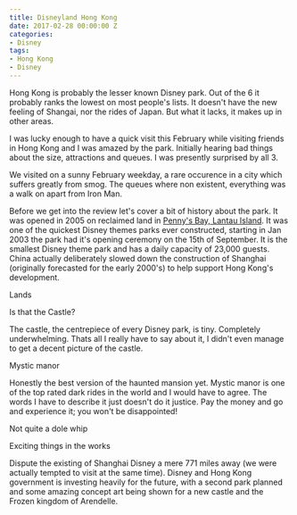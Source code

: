 ```yaml
---
title: Disneyland Hong Kong
date: 2017-02-28 00:00:00 Z
categories:
- Disney
tags:
- Hong Kong
- Disney
---
```


Hong Kong is probably the lesser known Disney park. Out of the 6 it probably ranks the lowest on most people's lists. It doesn't have the new feeling of Shangai, nor the rides of Japan. But what it lacks, it makes up in other areas.

I was lucky enough to have a quick visit this February while visiting friends in Hong Kong and I was amazed by the park. Initially hearing bad things about the size, attractions and queues. I was presently surprised by all 3.

We visited on a sunny February weekday, a rare occurence in a city which suffers greatly from smog. The queues where non existent, everything was a walk on apart from Iron Man.

Before we get into the review let's cover a bit of history about the park. It was opened in 2005 on reclaimed land in [Penny's Bay, Lantau Island](https://www.google.co.uk/maps/place/Penny's+Bay+Hwy,+Hong+Kong/@22.3166186,114.0463596,3050m/data=!3m1!1e3!4m5!3m4!1s0x3403fc3d918a96ab:0xe1a157c9e810c02a!8m2!3d22.329117!4d114.032886). It was one of the quickest Disney themes parks ever constructed, starting in Jan 2003 the park had it's opening ceremony on the 15th of September. It is the smallest Disney theme park and has a daily capacity of 23,000 guests. China actually deliberately slowed down the construction of Shanghai (originally forecasted for the early 2000's) to help support Hong Kong's development.

Lands

Is that the Castle?

The castle, the centrepiece of every Disney park, is tiny. Completely underwhelming. Thats all I really have to say about it, I didn't even manage to get a decent picture of the castle.

Mystic manor

Honestly the best version of the haunted mansion yet. Mystic manor is one of the top rated dark rides in the world and I would have to agree. The words I have to describe it just doesn't do it justice. Pay the money and go and experience it; you won't be disappointed!

Not quite a dole whip

Exciting things in the works

Dispute the existing of Shanghai Disney a mere 771 miles away (we were actually tempted to visit at the same time). Disney and Hong Kong government is investing heavily for the future, with a second park planned and some amazing concept art being shown for a new castle and the Frozen kingdom of Arendelle.
